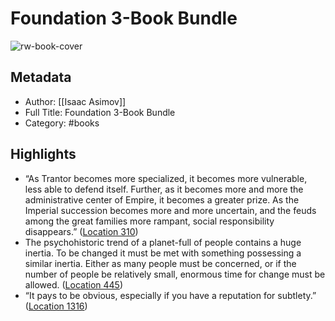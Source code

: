 # Foundation 3-Book Bundle

![rw-book-cover](https://m.media-amazon.com/images/I/81yHpH4q6IL._SY160.jpg)

## Metadata
- Author: [[Isaac Asimov]]
- Full Title: Foundation 3-Book Bundle
- Category: #books

## Highlights
- “As Trantor becomes more specialized, it becomes more vulnerable, less able to defend itself. Further, as it becomes more and more the administrative center of Empire, it becomes a greater prize. As the Imperial succession becomes more and more uncertain, and the feuds among the great families more rampant, social responsibility disappears.” ([Location 310](https://readwise.io/to_kindle?action=open&asin=B09KZ8SNS6&location=310))
- The psychohistoric trend of a planet-full of people contains a huge inertia. To be changed it must be met with something possessing a similar inertia. Either as many people must be concerned, or if the number of people be relatively small, enormous time for change must be allowed. ([Location 445](https://readwise.io/to_kindle?action=open&asin=B09KZ8SNS6&location=445))
- “It pays to be obvious, especially if you have a reputation for subtlety.” ([Location 1316](https://readwise.io/to_kindle?action=open&asin=B09KZ8SNS6&location=1316))
